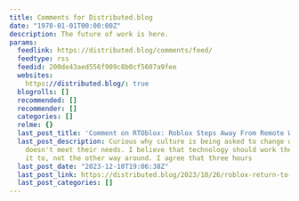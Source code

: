 ```yaml
---
title: Comments for Distributed.blog
date: "1970-01-01T00:00:00Z"
description: The future of work is here.
params:
  feedlink: https://distributed.blog/comments/feed/
  feedtype: rss
  feedid: 200de43aed556f909c8b0cf5607a9fee
  websites:
    https://distributed.blog/: true
  blogrolls: []
  recommended: []
  recommender: []
  categories: []
  relme: {}
  last_post_title: 'Comment on RTOblox: Roblox Steps Away From Remote Work by Daniel'
  last_post_description: Curious why culture is being asked to change when technology
    doesn't meet their needs. I believe that technology should work the way we need
    it to, not the other way around. I agree that three hours
  last_post_date: "2023-12-10T19:06:38Z"
  last_post_link: https://distributed.blog/2023/10/26/roblox-return-to-office/comment-page-1/#comment-3126
  last_post_categories: []
---
```

